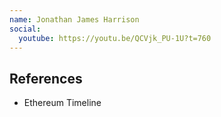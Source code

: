 ```yaml
---
name: Jonathan James Harrison
social:
  youtube: https://youtu.be/QCVjk_PU-1U?t=760
---
```


## References



- Ethereum Timeline